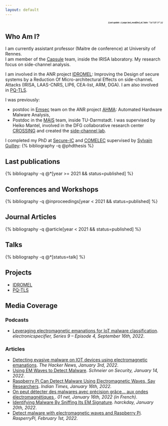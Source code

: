 ```yaml
---
layout: default
---
```

<!-- <p style='text-align: right;'> [ {{ page.last_modified_at | date: '%d  %B  %Y' }}] </p> -->
<h5 style="font-size:0.6vw"><i><p align='right'>[Last update: {{ page.last_modified_at | date: '%d  %B  %Y' }}]</p></i></h5>

## Who Am I?
I am currently assistant professor (Maitre de conference) at University of Rennes.  
I am member of the [Capsule](https://team.inria.fr/capsule/team-members/)
team, inside the IRISA laboratory. My research focus on side-channel analysis. 

I am involved in the ANR project [IDROMEL](https://projects.laas.fr/IDROMEL/): Improving the
Design of secure systems by a Reduction Of Micro-architectural Effects
on side-channeL Attacks (IRISA, LAAS-CNRS, LIP6, CEA-list, ARM, DGA). I am also involved in 
[PQ-TLS](https://pepr-pq-tls.cnrs.fr/).

I was previously:
- postdoc in [Emsec](https://www.irisa.fr/emsec/?p=people)
    team on the ANR project [AHMA](https://anr.fr/Project-ANR-18-CE39-000): 
    Automated Hardware Malware Analysis,
- Postdoc in the [MAIS](https://www.mais.informatik.tu-darmstadt.de/)
    team, inside TU-Darmstadt. I was supervised by Heiko Mantel,
    involved in the DFG collaborative research center
    [CROSSING](https://www.crossing.tu-darmstadt.de/crc_1119/index.en.jsp)
    and created the [side-channel
    lab](https://www.mais.informatik.tu-darmstadt.de/side-channel-ss20.html).

I completed my PhD at [Secure-IC](https://www.secure-ic.com/) and
[COMELEC](https://www.comelec.telecom-paristech.fr/) supervised by
[Sylvain Guilley](https://perso.telecom-paristech.fr/guilley/):
{% bibliography -q @phdthesis %}

<!--  -->
<!-- ## Book Chapters -->

<!-- {% bibliography -q @inbook %} -->
<!-- ## Coming soon -->
<!-- {% bibliography -q @*[status=not-published] %} -->

## Last publications
{% bibliography -q @*[year >= 2021 && status=published] %}

## Conferences and Workshops
{% bibliography -q @inproceedings[year < 2021  && status=published] %}

## Journal Articles
{% bibliography -q @article[year < 2021  && status=published] %}

## Talks
{% bibliography -q @*[status=talk] %}
<!-- - Malwares revealed through EM at [EDUC (European Digital UniverCity) - Session III: AI & Security](https://www.educalliance.eu/). *November, 24, 2021.* -->
<!-- - Binary Data Analysis for Source Code Leakage Assessment at [CIDRE seminar](https://team.inria.fr/cidre/). *January 25, 2021.* -->

## Projects
- [IDROMEL](https://projects.laas.fr/IDROMEL/)
- [PQ-TLS](https://pepr-pq-tls.cnrs.fr/)

## Media Coverage
### Podcasts
- [Leveraging electromagnetic emanations for IoT malware classification](https://www.electronicspecifier.com/news/podcasts/series-9-episode-4-leveraging-electromagnetic-emanations-for-iot-malware-classification). *electronicspecifier, Series 9 – Episode 4, September 16th, 2022*.

### Articles
- [Detecting evasive malware on IOT devices using electromagnetic emanations](https://thehackernews.com/2022/01/detecting-evasive-malware-on-iot.html). *The Hacker News, January 3rd, 2022*.
- [Using EM Waves to Detect Malware](https://www.schneier.com/blog/archives/2022/01/using-em-waves-to-detect-malware.html). *Schneier on Security, January 14, 2022*.
- [Raspberry Pi Can Detect Malware Using Electromagnetic Waves, Say Researchers](https://www.indiatimes.com/technology/news/raspberry-pi-can-detect-malware-559086.html). *Indian Times, January 16th, 2022.*
- [On peut détecter des malwares avec précision grâce... aux ondes électromagnétiques ](https://www.01net.com/actualites/on-peut-detecter-des-malwares-avec-precision-grace-aux-ondes-electromagnetiques-2053625.html). *01 net, January 16th, 2022 (in French)*.
- [Identifying Malware By Sniffing Its EM Signature](https://hackaday.com/2022/01/19/identifying-malware-by-sniffing-its-em-signature/). *harckday, January 20th, 2022*.
- [Detect malware with electromagnetic waves and Raspberry Pi](https://www.raspberrypi.com/news/detect-malware-with-electromagnetic-waves-and-raspberry-pi/). *RasperryPi, February 1st, 2022.*

<!-- Text can be **bold**, _italic_, or ~~strikethrough~~. -->

<!-- [Link to another page](./another-page.html). -->

<!-- There should be whitespace between paragraphs. -->

<!-- There should be whitespace between paragraphs. We recommend including a README, or a file with information about your project. -->

<!-- # Header 1 -->

<!-- This is a normal paragraph following a header. GitHub is a code hosting platform for version control and collaboration. It lets you and others work together on projects from anywhere. -->

<!-- ## Header 2 -->

<!-- > This is a blockquote following a header. -->
<!-- > -->
<!-- > When something is important enough, you do it even if the odds are not in your favor. -->

<!-- ### Header 3 -->

<!-- ```js -->
<!-- // Javascript code with syntax highlighting. -->
<!-- var fun = function lang(l) { -->
<!--   dateformat.i18n = require('./lang/' + l) -->
<!--   return true; -->
<!-- } -->
<!-- ``` -->

<!-- ```ruby -->
<!-- # Ruby code with syntax highlighting -->
<!-- GitHubPages::Dependencies.gems.each do |gem, version| -->
<!--   s.add_dependency(gem, "= #{version}") -->
<!-- end -->
<!-- ``` -->

<!-- #### Header 4 -->

<!-- *   This is an unordered list following a header. -->
<!-- *   This is an unordered list following a header. -->
<!-- *   This is an unordered list following a header. -->

<!-- ##### Header 5 -->

<!-- 1.  This is an ordered list following a header. -->
<!-- 2.  This is an ordered list following a header. -->
<!-- 3.  This is an ordered list following a header. -->

<!-- ###### Header 6 -->

<!-- | head1        | head two          | three | -->
<!-- |:-------------|:------------------|:------| -->
<!-- | ok           | good swedish fish | nice  | -->
<!-- | out of stock | good and plenty   | nice  | -->
<!-- | ok           | good `oreos`      | hmm   | -->
<!-- | ok           | good `zoute` drop | yumm  | -->

<!-- ### There's a horizontal rule below this. -->

<!-- * * * -->

<!-- ### Here is an unordered list: -->

<!-- *   Item foo -->
<!-- *   Item bar -->
<!-- *   Item baz -->
<!-- *   Item zip -->

<!-- ### And an ordered list: -->

<!-- 1.  Item one -->
<!-- 1.  Item two -->
<!-- 1.  Item three -->
<!-- 1.  Item four -->

<!-- ### And a nested list: -->

<!-- - level 1 item -->
<!--   - level 2 item -->
<!--   - level 2 item -->
<!--     - level 3 item -->
<!--     - level 3 item -->
<!-- - level 1 item -->
<!--   - level 2 item -->
<!--   - level 2 item -->
<!--   - level 2 item -->
<!-- - level 1 item -->
<!--   - level 2 item -->
<!--   - level 2 item -->
<!-- - level 1 item -->

<!-- ### Small image -->

<!-- ![Octocat](https://github.githubassets.com/images/icons/emoji/octocat.png) -->

<!-- ### Large image -->

<!-- ![Branching](https://guides.github.com/activities/hello-world/branching.png) -->


<!-- ### Definition lists can be used with HTML syntax. -->

<!-- <dl> -->
<!-- <dt>Name</dt> -->
<!-- <dd>Godzilla</dd> -->
<!-- <dt>Born</dt> -->
<!-- <dd>1952</dd> -->
<!-- <dt>Birthplace</dt> -->
<!-- <dd>Japan</dd> -->
<!-- <dt>Color</dt> -->
<!-- <dd>Green</dd> -->
<!-- </dl> -->

<!-- ``` -->
<!-- Long, single-line code blocks should not wrap. They should horizontally scroll if they are too long. This line should be long enough to demonstrate this. -->
<!-- ``` -->

<!-- ``` -->
<!-- The final element. -->
<!-- ``` -->
